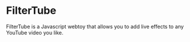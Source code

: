 # FilterTube
FilterTube is a Javascript webtoy that allows you to add live effects to any YouTube video you like.
